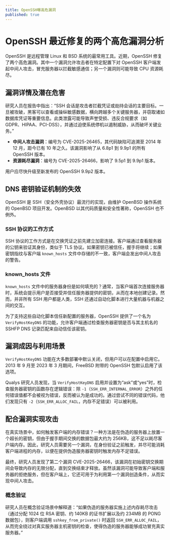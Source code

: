 ```yaml
---
title: OpenSSH曝高危漏洞
published: true
---
```

# OpenSSH 最近修复的两个高危漏洞分析

OpenSSH 是远程管理 Linux 和 BSD 系统的最常用工具。近期，OpenSSH 修复了两个高危漏洞。其中一个漏洞允许攻击者在特定配置下对 OpenSSH 客户端发起中间人攻击，冒充服务器以拦截敏感通信；另一个漏洞则可能导致 CPU 资源耗尽。

## 漏洞详情及潜在危害

研究人员在报告中指出：“SSH 会话是攻击者拦截凭证或劫持会话的主要目标。一旦被攻破，黑客可以查看或操纵敏感数据，横向跨越多个关键服务器，并窃取诸如数据库凭证等重要信息。此类泄露可能导致声誉受损、违反合规要求（如 GDPR、HIPAA、PCI-DSS），并通过迫使系统停机以遏制威胁，从而破坏关键业务。”

- **中间人攻击漏洞**：编号为 CVE-2025-26465，其代码缺陷可追溯至 2014 年 12 月，距今已有 10 年之久。该漏洞影响了从 6.8p1 到 9.9p1 的所有 OpenSSH 版本。
- **资源耗尽漏洞**：编号为 CVE-2025-26466，影响了 9.5p1 到 9.9p1 版本。

用户应尽快升级至新发布的 OpenSSH 9.9p2 版本。

## DNS 密钥验证机制的失效

OpenSSH 是 SSH（安全外壳协议）最流行的实现，由维护 OpenBSD 操作系统的 OpenBSD 项目开发。OpenBSD 以其代码质量和安全性著称，OpenSSH 也不例外。

### SSH 协议的工作方式

SSH 协议的工作方式是在交换凭证之前先建立加密连接。客户端通过查看服务器的公钥来验证其身份，类似于 TLS 协议。如果密钥已被信任，握手将继续；如果密钥指纹与客户端 `known_hosts` 文件中存储的不一致，客户端会发出中间人攻击的警告。

### known_hosts 文件

`known_hosts` 文件中的服务器身份是如何填充的？通常，当客户端首次连接服务器时，系统会提示用户是否接受并信任服务器提供的密钥，从而在本地创建记录。然而，并非所有 SSH 用户都是人类，SSH 还通过自动化脚本进行大量机器与机器之间的交互。

为了支持这些自动化脚本信任新配置的服务器，OpenSSH 提供了一个名为 `VerifyHostKeyDNS` 的功能，允许客户端通过检查服务器密钥是否与其主机名的 SSHFP DNS 记录匹配来自动信任该密钥。

## 漏洞成因与利用场景

`VerifyHostKeyDNS` 功能在大多数部署中默认关闭，但用户可以在配置中启用它。2013 年 9 月至 2023 年 3 月期间，FreeBSD 附带的 OpenSSH 包默认启用了该选项。

Qualys 研究人员发现，当 `VerifyHostKeyDNS` 启用并设置为“ask”或“yes”时，检查服务器密钥的函数存在逻辑错误：除 `-1`（`SSH_ERR_INTERNAL_ERROR`）之外的任何错误值都不会被视为错误，反而被认为是成功的。通过尝试不同的错误代码，他们发现只有 `-2`（`SSH_ERR_ALLOC_FAIL`，内存不足错误）可以被利用。

## 配合漏洞实现攻击

在真实场景中，如何触发客户端的内存错误？一种方法是在伪造的服务器上放置一个超长的密钥，但由于握手期间交换的数据包最大约为 256KB，这不足以耗尽客户端内存。因此，研究人员需要另一个漏洞，在身份验证之前触发，并尽可能消耗客户端进程的内存，以便在提供伪造服务器密钥时触发内存不足错误。

最终，研究人员发现了第二个漏洞 CVE-2025-26466，该漏洞在初始密钥交换期间会导致内存的无限分配，直到交换结束才释放。虽然该漏洞可能导致客户端和服务器的拒绝服务，但在客户端上，它还可用于为利用第一个漏洞创造条件，从而实现中间人攻击。

### 概念验证

研究人员在概念验证场景中解释道：“如果伪造的服务器实施上述内存耗尽攻击（通过分配 1024 位 RSA 密钥、约 140KB 的证书扩展以及约 234MB 的 PONG 数据包），则客户端调用 `sshkey_from_private()` 时返回 `SSH_ERR_ALLOC_FAIL`，从而完全绕过对真实服务器主机密钥的检查，使得伪造的服务器能够成功冒充真实服务器。”
